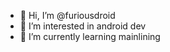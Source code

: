 - 👋 Hi, I’m @furiousdroid
- 👀 I’m interested in android dev
- 🌱 I’m currently learning mainlining
<!---
furiousdroid/furiousdroid is a ✨ special ✨ repository because its `README.md` (this file) appears on your GitHub profile.
You can click the Preview link to take a look at your changes.
--->
